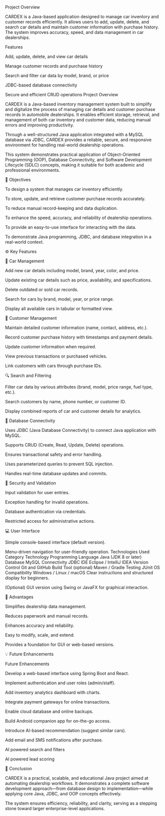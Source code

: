 Project Overview

CARDEX is a Java-based application designed to manage car inventory and customer records efficiently. 
It allows users to add, update, delete, and search car details and maintain customer information with purchase history.
The system improves accuracy, speed, and data management in car dealerships.

Features

Add, update, delete, and view car details

Manage customer records and purchase history

Search and filter car data by model, brand, or price

JDBC-based database connectivity

Secure and efficient CRUD operations
Project Overview

CARDEX is a Java-based inventory management system built to simplify and digitalize the process of managing car details and customer purchase records in automobile dealerships.
It enables efficient storage, retrieval, and management of both car inventory and customer data, reducing manual errors and improving productivity.

Through a well-structured Java application integrated with a MySQL database via JDBC, CARDEX provides a reliable, secure, and responsive environment for handling real-world dealership operations.

This system demonstrates practical application of Object-Oriented Programming (OOP), Database Connectivity, and Software Development Lifecycle (SDLC) concepts, making it suitable for both academic and professional environments.

🎯 Objectives

To design a system that manages car inventory efficiently.

To store, update, and retrieve customer purchase records accurately.

To reduce manual record-keeping and data duplication.

To enhance the speed, accuracy, and reliability of dealership operations.

To provide an easy-to-use interface for interacting with the data.

To demonstrate Java programming, JDBC, and database integration in a real-world context.

⚙️ Key Features

🧩 Car Management

Add new car details including model, brand, year, color, and price.

Update existing car details such as price, availability, and specifications.

Delete outdated or sold car records.

Search for cars by brand, model, year, or price range.

Display all available cars in tabular or formatted view.

👥 Customer Management

Maintain detailed customer information (name, contact, address, etc.).

Record customer purchase history with timestamps and payment details.

Update customer information when required.

View previous transactions or purchased vehicles.

Link customers with cars through purchase IDs.

🔍 Search and Filtering

Filter car data by various attributes (brand, model, price range, fuel type, etc.).

Search customers by name, phone number, or customer ID.

Display combined reports of car and customer details for analytics.

🧱 Database Connectivity

Uses JDBC (Java Database Connectivity) to connect Java application with MySQL.

Supports CRUD (Create, Read, Update, Delete) operations.

Ensures transactional safety and error handling.

Uses parameterized queries to prevent SQL injection.

Handles real-time database updates and commits.

🔐 Security and Validation

Input validation for user entries.

Exception handling for invalid operations.

Database authentication via credentials.

Restricted access for administrative actions.

💻 User Interface

Simple console-based interface (default version).

Menu-driven navigation for user-friendly operation.
Technologies Used
Category	Technology
Programming Language	Java (JDK 8 or later)
Database	MySQL
Connectivity	JDBC
IDE	Eclipse / IntelliJ IDEA
Version Control	Git and GitHub
Build Tool (optional)	Maven / Gradle
Testing	JUnit
OS Compatibility	Windows / Linux / macOS
Clear instructions and structured display for beginners.

(Optional) GUI version using Swing or JavaFX for graphical interaction.


🧩 Advantages

Simplifies dealership data management.

Reduces paperwork and manual records.

Enhances accuracy and reliability.

Easy to modify, scale, and extend.

Provides a foundation for GUI or web-based versions.

💡 Future Enhancements

Future Enhancements

Develop a web-based interface using Spring Boot and React.

Implement authentication and user roles (admin/staff).

Add inventory analytics dashboard with charts.

Integrate payment gateways for online transactions.

Enable cloud database and online backups.

Build Android companion app for on-the-go access.

Introduce AI-based recommendation (suggest similar cars).

Add email and SMS notifications after purchase.

AI powered search and filters

AI powered lead scoring


🧾 Conclusion

CARDEX is a practical, scalable, and educational Java project aimed at automating dealership workflows.
It demonstrates a complete software development approach—from database design to implementation—while applying core Java, JDBC, and OOP concepts effectively.

The system ensures efficiency, reliability, and clarity, serving as a stepping stone toward larger enterprise-level applications.
